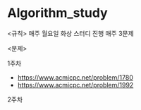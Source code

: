 # Algorithm_study

<규칙>
매주 월요일 화상 스터디 진행
매주 3문제


<문제>

1주차
- https://www.acmicpc.net/problem/1780
- https://www.acmicpc.net/problem/1992

2주차
